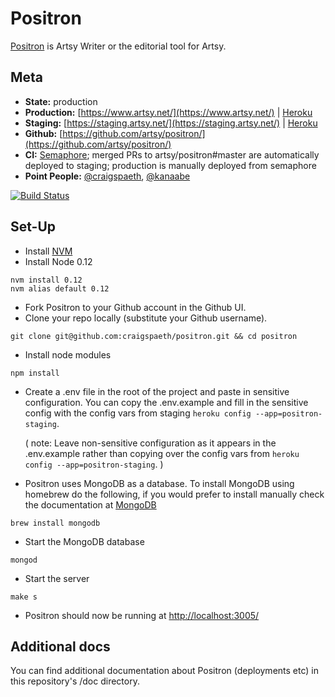 Positron
===

[Positron](https://github.com/artsy/positron) is Artsy Writer or the editorial tool for Artsy.

Meta
---

* __State:__ production
* __Production:__ [https://www.artsy.net/](https://www.artsy.net/) | [Heroku](https://dashboard.heroku.com/apps/positron-production/resources)
* __Staging:__ [https://staging.artsy.net/](https://staging.artsy.net/) | [Heroku](https://dashboard.heroku.com/apps/positron-staging/resources)
* __Github:__ [https://github.com/artsy/positron/](https://github.com/artsy/positron/)
* __CI:__ [Semaphore](https://semaphoreapp.com/artsy/positron/); merged PRs to artsy/positron#master are automatically deployed to staging; production is manually deployed from semaphore
* __Point People:__ [@craigspaeth](https://github.com/craigspaeth), [@kanaabe](https://github.com/kanaabe)

[![Build Status](https://semaphoreapp.com/api/v1/projects/f6c57bfa-d60c-476d-b7cf-5f3954b69495/253300/badge.png)](https://semaphoreapp.com/artsy/positron)

Set-Up
---

- Install [NVM](https://github.com/creationix/nvm)
- Install Node 0.12
```
nvm install 0.12
nvm alias default 0.12
```
- Fork Positron to your Github account in the Github UI.
- Clone your repo locally (substitute your Github username).
```
git clone git@github.com:craigspaeth/positron.git && cd positron
```
- Install node modules
```
npm install
```
- Create a .env file in the root of the project and paste in sensitive configuration. You can copy the .env.example and fill in the sensitive config with the config vars from staging `heroku config --app=positron-staging`.

  ( note: Leave non-sensitive configuration as it appears in the .env.example rather than copying over the config vars from `heroku config --app=positron-staging`. )
- Positron uses MongoDB as a database. To install MongoDB using homebrew do the following, if you would prefer to install manually check the documentation at [MongoDB](http://docs.mongodb.org/manual/tutorial/install-mongodb-on-os-x/)
```
brew install mongodb
```
- Start the MongoDB database
```
mongod
```
- Start the server
```
make s
```
- Positron should now be running at [http://localhost:3005/](http://localhost:3005/)

Additional docs
---

You can find additional documentation about Positron (deployments etc) in this repository's /doc directory.

